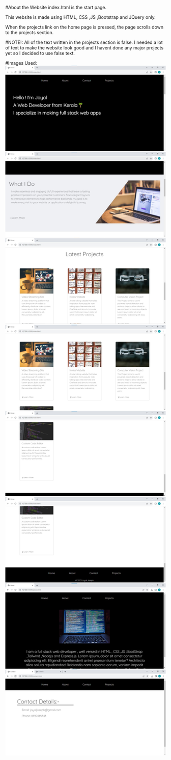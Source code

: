 #About the Website
index.html is the start page.

This website is made using HTML, CSS ,JS ,Bootstrap and JQuery only. 

When the projects link on the home page is pressed, the page scrolls down to the projects section.

#NOTE!:
All of the text written in the projects section is false. I needed a lot of text to make the website look good and I havent done any major projects yet so I decided to use false text.

#Images Used:
![Home-Page-1](./ScreenShots/img1.jpg)
![Home-Page-2](./ScreenShots/img2.jpg)
![Home-Page-3](./ScreenShots/img3.jpg)
![Home-Page-4](./ScreenShots/img4.jpg)
![Home-Page-5](./ScreenShots/img5.jpg)
![Home-Page-6](./ScreenShots/img6.jpg)
![About-Page](./ScreenShots/about.jpg)
![Contact-Page](./ScreenShots/contact.jpg)









